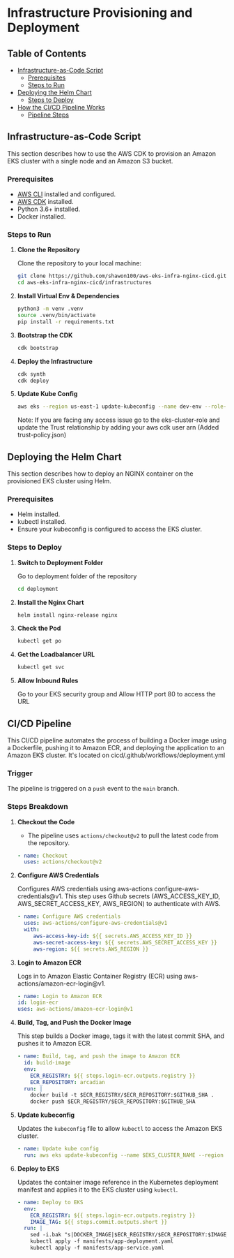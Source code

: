 # Infrastructure Provisioning and Deployment

## Table of Contents
- [Infrastructure-as-Code Script](#infrastructure-as-code-script)
  - [Prerequisites](#prerequisites)
  - [Steps to Run](#steps-to-run)
- [Deploying the Helm Chart](#deploying-the-helm-chart)
  - [Steps to Deploy](#steps-to-deploy)
- [How the CI/CD Pipeline Works](#cicd-pipeline)
  - [Pipeline Steps](#Steps-Breakdown)

## Infrastructure-as-Code Script

This section describes how to use the AWS CDK to provision an Amazon EKS cluster with a single node and an Amazon S3 bucket.

### Prerequisites

- [AWS CLI](https://docs.aws.amazon.com/cli/latest/userguide/install-cliv2.html) installed and configured.
- [AWS CDK](https://docs.aws.amazon.com/cdk/latest/guide/getting_started.html) installed.
- Python 3.6+ installed.
- Docker installed.

### Steps to Run

1. **Clone the Repository**

   Clone the repository to your local machine:

   ```sh
   git clone https://github.com/shawon100/aws-eks-infra-nginx-cicd.git
   cd aws-eks-infra-nginx-cicd/infrastructures
   ```
2. **Install Virtual Env & Dependencies**


   ```sh
   python3 -m venv .venv
   source .venv/bin/activate
   pip install -r requirements.txt
   ```

3. **Bootstrap the CDK**


   ```sh
   cdk bootstrap
   ```

4. **Deploy the Infrastructure**


   ```sh
   cdk synth
   cdk deploy

   ```
5. **Update Kube Config**

    ```sh
    aws eks --region us-east-1 update-kubeconfig --name dev-env --role-arn arn:aws:iam::AccountNumber:role/eks-cluster-role
    ```
    Note: If you are facing any access issue go to the eks-cluster-role and update the Trust relationship by adding your aws cdk user arn (Added trust-policy.json)


## Deploying the Helm Chart

This section describes how to deploy an NGINX container on the provisioned EKS cluster using Helm.

### Prerequisites

- Helm installed.
- kubectl installed.
- Ensure your kubeconfig is configured to access the EKS cluster.

### Steps to Deploy

1. **Switch to Deployment Folder**

   Go to deployment folder of the repository

   ```sh
   cd deployment
   ```
2. **Install the Nginx Chart**

   ```sh
   helm install nginx-release nginx 
   ```

3. **Check the Pod**

   ```sh
   kubectl get po 
   ```

3. **Get the Loadbalancer URL**

   ```sh
   kubectl get svc
   ```
4. **Allow Inbound Rules**

   Go to your EKS security group and Allow HTTP port 80 to access the URL


## CI/CD Pipeline

This CI/CD pipeline automates the process of building a Docker image using a Dockerfile, pushing it to Amazon ECR, and deploying the application to an Amazon EKS cluster. It's located on cicd/.github/workflows/deployment.yml

### Trigger
The pipeline is triggered on a `push` event to the `main` branch.

### Steps Breakdown

1. **Checkout the Code**
   - The pipeline uses `actions/checkout@v2` to pull the latest code from the repository.

   ```yaml
   - name: Checkout
     uses: actions/checkout@v2
   ```
2. **Configure AWS Credentials**

   Configures AWS credentials using aws-actions configure-aws-credentials@v1. This step uses Github secrets (AWS_ACCESS_KEY_ID, AWS_SECRET_ACCESS_KEY, AWS_REGION) to authenticate with AWS.

   ```yaml
   - name: Configure AWS credentials
     uses: aws-actions/configure-aws-credentials@v1
     with:
        aws-access-key-id: ${{ secrets.AWS_ACCESS_KEY_ID }}
        aws-secret-access-key: ${{ secrets.AWS_SECRET_ACCESS_KEY }}
        aws-region: ${{ secrets.AWS_REGION }}
    ```

3. **Login to Amazon ECR**

    Logs in to Amazon Elastic Container Registry (ECR) using aws-actions/amazon-ecr-login@v1.

    ```yaml
    - name: Login to Amazon ECR
    id: login-ecr
    uses: aws-actions/amazon-ecr-login@v1
    ```
4. **Build, Tag, and Push the Docker Image**

   This step builds a Docker image, tags it with the latest commit SHA, and pushes it to Amazon ECR.

   ```yaml
   - name: Build, tag, and push the image to Amazon ECR
     id: build-image
     env:
       ECR_REGISTRY: ${{ steps.login-ecr.outputs.registry }}
       ECR_REPOSITORY: arcadian
     run: |
       docker build -t $ECR_REGISTRY/$ECR_REPOSITORY:$GITHUB_SHA .
       docker push $ECR_REGISTRY/$ECR_REPOSITORY:$GITHUB_SHA
    ```

5. **Update kubeconfig**

   Updates the `kubeconfig` file to allow `kubectl` to access the Amazon EKS cluster.

   ```yaml
   - name: Update kube config
     run: aws eks update-kubeconfig --name $EKS_CLUSTER_NAME --region $AWS_REGION --role-arn $EKS_ROLE
   ```

6. **Deploy to EKS**

   Updates the container image reference in the Kubernetes deployment manifest and applies it to the EKS cluster using `kubectl`.

   ```yaml
   - name: Deploy to EKS
     env:
       ECR_REGISTRY: ${{ steps.login-ecr.outputs.registry }}
       IMAGE_TAG: ${{ steps.commit.outputs.short }}
     run: |
       sed -i.bak "s|DOCKER_IMAGE|$ECR_REGISTRY/$ECR_REPOSITORY:$IMAGE_TAG|g" manifests/app-deployment.yaml && \
       kubectl apply -f manifests/app-deployment.yaml
       kubectl apply -f manifests/app-service.yaml
    ```




